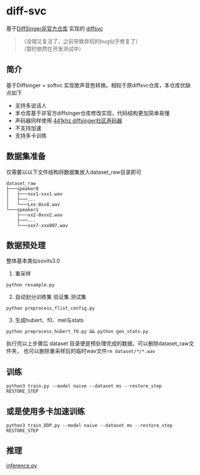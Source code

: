 # diff-svc
基于[DiffSinger非官方仓库](https://github.com/keonlee9420/DiffSinger) 实现的 [diffsvc](https://github.com/prophesier/diff-svc)

>（没错又复活了，之前导致弃坑的bug似乎修复了）\
>（暂时依然在开发测试中）

## 简介
基于Diffsinger + softvc 实现歌声音色转换。相较于原diffsvc仓库，本仓库优缺点如下
+ 支持多说话人
+ 本仓库基于非官方diffsinger仓库修改实现，代码结构更加简单易懂
+ 声码器同样使用 [441khz diffsinger社区声码器](https://openvpi.github.io/vocoders/)
+ 不支持加速
+ 支持多卡训练

## 数据集准备
仅需要以以下文件结构将数据集放入dataset_raw目录即可
```shell
dataset_raw
├───speaker0
│   ├───xxx1-xxx1.wav
│   ├───...
│   └───Lxx-0xx8.wav
└───speaker1
    ├───xx2-0xxx2.wav
    ├───...
    └───xxx7-xxx007.wav
```

## 数据预处理
整体基本类似sovits3.0
1. 重采样
```shell
python resample.py
 ```
2. 自动划分训练集 验证集 测试集
```shell
python preprocess_flist_config.py
```
3. 生成hubert、f0、mel与stats
```shell
python preprocess_hubert_f0.py && python gen_stats.py
```

执行完以上步骤后 dataset 目录便是预处理完成的数据，可以删除dataset_raw文件夹，
也可以删除重采样后的临时wav文件`rm dataset/*/*.wav`

## 训练
```shell
python3 train.py --model naive --dataset ms --restore_step RESTORE_STEP 
```
## 或是使用多卡加速训练
```shell
python3 train_DDP.py --model naive --dataset ms --restore_step RESTORE_STEP 
```
## 推理
[inference.py](inference.py)
